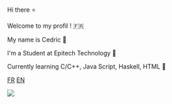 Hi there :star:

Welcome to my profil !   🇫🇷     

My name is Cedric    🦊 

I'm a Student at Epitech Technology   🚀

Currently learning C/C++, Java Script, Haskell, HTML   🌱

[FR](README_fr.md)   [EN](README.md)

![](https://raw.githubusercontent.com/cedric-roulof/cedric-roulof/master/profile-summary-card-output/city_lights/0-profile-details.svg)
